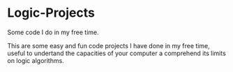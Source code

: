 # Logic-Projects
Some code I do in my free time.

This are some easy and fun code projects I have done in my free time, useful to undertand the capacities of your computer a comprehend its limits on logic algorithms.
